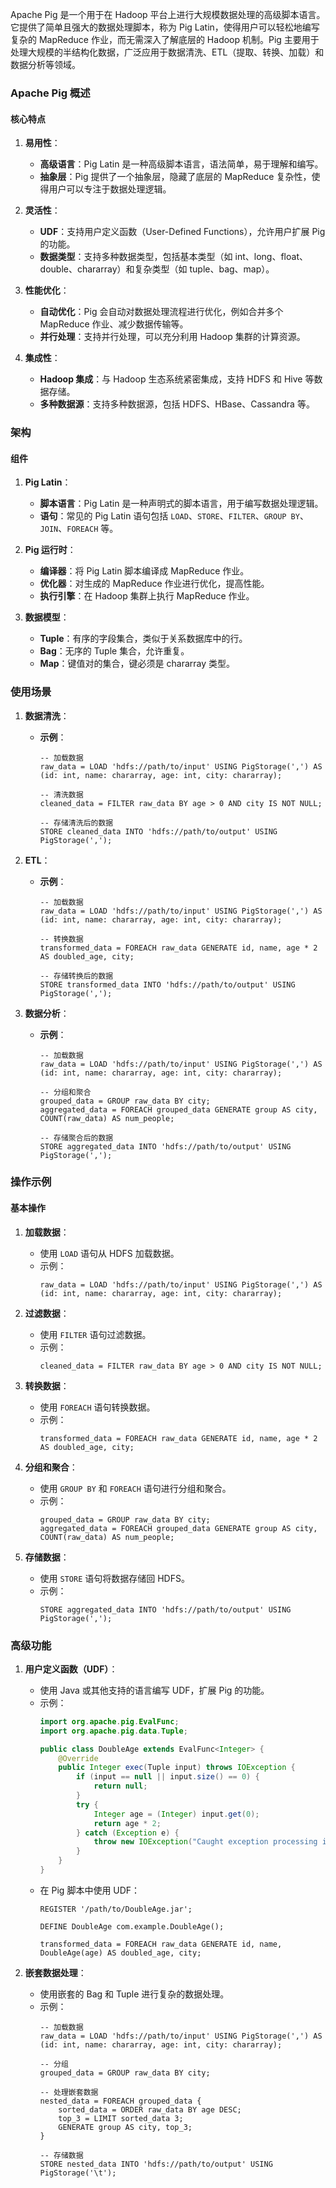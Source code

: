 Apache Pig 是一个用于在 Hadoop 平台上进行大规模数据处理的高级脚本语言。它提供了简单且强大的数据处理脚本，称为 Pig Latin，使得用户可以轻松地编写复杂的 MapReduce 作业，而无需深入了解底层的 Hadoop 机制。Pig 主要用于处理大规模的半结构化数据，广泛应用于数据清洗、ETL（提取、转换、加载）和数据分析等领域。

### Apache Pig 概述

#### 核心特点

1. **易用性**：
   - **高级语言**：Pig Latin 是一种高级脚本语言，语法简单，易于理解和编写。
   - **抽象层**：Pig 提供了一个抽象层，隐藏了底层的 MapReduce 复杂性，使得用户可以专注于数据处理逻辑。

2. **灵活性**：
   - **UDF**：支持用户定义函数（User-Defined Functions），允许用户扩展 Pig 的功能。
   - **数据类型**：支持多种数据类型，包括基本类型（如 int、long、float、double、chararray）和复杂类型（如 tuple、bag、map）。

3. **性能优化**：
   - **自动优化**：Pig 会自动对数据处理流程进行优化，例如合并多个 MapReduce 作业、减少数据传输等。
   - **并行处理**：支持并行处理，可以充分利用 Hadoop 集群的计算资源。

4. **集成性**：
   - **Hadoop 集成**：与 Hadoop 生态系统紧密集成，支持 HDFS 和 Hive 等数据存储。
   - **多种数据源**：支持多种数据源，包括 HDFS、HBase、Cassandra 等。

### 架构

#### 组件

1. **Pig Latin**：
   - **脚本语言**：Pig Latin 是一种声明式的脚本语言，用于编写数据处理逻辑。
   - **语句**：常见的 Pig Latin 语句包括 `LOAD`、`STORE`、`FILTER`、`GROUP BY`、`JOIN`、`FOREACH` 等。

2. **Pig 运行时**：
   - **编译器**：将 Pig Latin 脚本编译成 MapReduce 作业。
   - **优化器**：对生成的 MapReduce 作业进行优化，提高性能。
   - **执行引擎**：在 Hadoop 集群上执行 MapReduce 作业。

3. **数据模型**：
   - **Tuple**：有序的字段集合，类似于关系数据库中的行。
   - **Bag**：无序的 Tuple 集合，允许重复。
   - **Map**：键值对的集合，键必须是 chararray 类型。

### 使用场景

1. **数据清洗**：
   - **示例**：
     ```pig
     -- 加载数据
     raw_data = LOAD 'hdfs://path/to/input' USING PigStorage(',') AS (id: int, name: chararray, age: int, city: chararray);

     -- 清洗数据
     cleaned_data = FILTER raw_data BY age > 0 AND city IS NOT NULL;

     -- 存储清洗后的数据
     STORE cleaned_data INTO 'hdfs://path/to/output' USING PigStorage(',');
     ```

2. **ETL**：
   - **示例**：
     ```pig
     -- 加载数据
     raw_data = LOAD 'hdfs://path/to/input' USING PigStorage(',') AS (id: int, name: chararray, age: int, city: chararray);

     -- 转换数据
     transformed_data = FOREACH raw_data GENERATE id, name, age * 2 AS doubled_age, city;

     -- 存储转换后的数据
     STORE transformed_data INTO 'hdfs://path/to/output' USING PigStorage(',');
     ```

3. **数据分析**：
   - **示例**：
     ```pig
     -- 加载数据
     raw_data = LOAD 'hdfs://path/to/input' USING PigStorage(',') AS (id: int, name: chararray, age: int, city: chararray);

     -- 分组和聚合
     grouped_data = GROUP raw_data BY city;
     aggregated_data = FOREACH grouped_data GENERATE group AS city, COUNT(raw_data) AS num_people;

     -- 存储聚合后的数据
     STORE aggregated_data INTO 'hdfs://path/to/output' USING PigStorage(',');
     ```

### 操作示例

#### 基本操作

1. **加载数据**：
   - 使用 `LOAD` 语句从 HDFS 加载数据。
   - 示例：
     ```pig
     raw_data = LOAD 'hdfs://path/to/input' USING PigStorage(',') AS (id: int, name: chararray, age: int, city: chararray);
     ```

2. **过滤数据**：
   - 使用 `FILTER` 语句过滤数据。
   - 示例：
     ```pig
     cleaned_data = FILTER raw_data BY age > 0 AND city IS NOT NULL;
     ```

3. **转换数据**：
   - 使用 `FOREACH` 语句转换数据。
   - 示例：
     ```pig
     transformed_data = FOREACH raw_data GENERATE id, name, age * 2 AS doubled_age, city;
     ```

4. **分组和聚合**：
   - 使用 `GROUP BY` 和 `FOREACH` 语句进行分组和聚合。
   - 示例：
     ```pig
     grouped_data = GROUP raw_data BY city;
     aggregated_data = FOREACH grouped_data GENERATE group AS city, COUNT(raw_data) AS num_people;
     ```

5. **存储数据**：
   - 使用 `STORE` 语句将数据存储回 HDFS。
   - 示例：
     ```pig
     STORE aggregated_data INTO 'hdfs://path/to/output' USING PigStorage(',');
     ```

### 高级功能

1. **用户定义函数（UDF）**：
   - 使用 Java 或其他支持的语言编写 UDF，扩展 Pig 的功能。
   - 示例：
     ```java
     import org.apache.pig.EvalFunc;
     import org.apache.pig.data.Tuple;

     public class DoubleAge extends EvalFunc<Integer> {
         @Override
         public Integer exec(Tuple input) throws IOException {
             if (input == null || input.size() == 0) {
                 return null;
             }
             try {
                 Integer age = (Integer) input.get(0);
                 return age * 2;
             } catch (Exception e) {
                 throw new IOException("Caught exception processing input row ", e);
             }
         }
     }
     ```
   - 在 Pig 脚本中使用 UDF：
     ```pig
     REGISTER '/path/to/DoubleAge.jar';

     DEFINE DoubleAge com.example.DoubleAge();

     transformed_data = FOREACH raw_data GENERATE id, name, DoubleAge(age) AS doubled_age, city;
     ```

2. **嵌套数据处理**：
   - 使用嵌套的 Bag 和 Tuple 进行复杂的数据处理。
   - 示例：
     ```pig
     -- 加载数据
     raw_data = LOAD 'hdfs://path/to/input' USING PigStorage(',') AS (id: int, name: chararray, age: int, city: chararray);

     -- 分组
     grouped_data = GROUP raw_data BY city;

     -- 处理嵌套数据
     nested_data = FOREACH grouped_data {
         sorted_data = ORDER raw_data BY age DESC;
         top_3 = LIMIT sorted_data 3;
         GENERATE group AS city, top_3;
     }

     -- 存储数据
     STORE nested_data INTO 'hdfs://path/to/output' USING PigStorage('\t');
     ```

